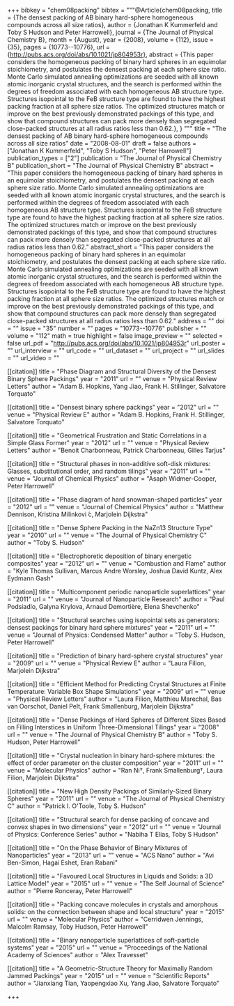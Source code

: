 +++
bibkey = "chem08packing"
bibtex = """@Article{chem08packing,
  title     = {The densest packing of AB binary hard-sphere homogeneous compounds across all size ratios},
  author    = {Jonathan K Kummerfeld and Toby S Hudson and Peter Harrowell},
  journal   = {The Journal of Physical Chemistry B},
  month     = {August},
  year      = {2008},
  volume    = {112},
  issue     = {35},
  pages     = {10773--10776},
  url       = {http://pubs.acs.org/doi/abs/10.1021/jp804953r},
  abstract  = {This paper considers the homogeneous packing of binary hard spheres in an equimolar stoichiometry, and postulates the densest packing at each sphere size ratio. Monte Carlo simulated annealing optimizations are seeded with all known atomic inorganic crystal structures, and the search is performed within the degrees of freedom associated with each homogeneous AB structure type. Structures isopointal to the FeB structure type are found to have the highest packing fraction at all sphere size ratios. The optimized structures match or improve on the best previously demonstrated packings of this type, and show that compound structures can pack more densely than segregated close-packed structures at all radius ratios less than 0.62.},
}
"""
title = "The densest packing of AB binary hard-sphere homogeneous compounds across all size ratios"
date = "2008-08-01"
draft = false
authors = ["Jonathan K Kummerfeld", "Toby S Hudson", "Peter Harrowell"]
publication_types = ["2"]
publication = "The Journal of Physical Chemistry B"
publication_short = "The Journal of Physical Chemistry B"
abstract = "This paper considers the homogeneous packing of binary hard spheres in an equimolar stoichiometry, and postulates the densest packing at each sphere size ratio. Monte Carlo simulated annealing optimizations are seeded with all known atomic inorganic crystal structures, and the search is performed within the degrees of freedom associated with each homogeneous AB structure type. Structures isopointal to the FeB structure type are found to have the highest packing fraction at all sphere size ratios. The optimized structures match or improve on the best previously demonstrated packings of this type, and show that compound structures can pack more densely than segregated close-packed structures at all radius ratios less than 0.62."
abstract_short = "This paper considers the homogeneous packing of binary hard spheres in an equimolar stoichiometry, and postulates the densest packing at each sphere size ratio. Monte Carlo simulated annealing optimizations are seeded with all known atomic inorganic crystal structures, and the search is performed within the degrees of freedom associated with each homogeneous AB structure type. Structures isopointal to the FeB structure type are found to have the highest packing fraction at all sphere size ratios. The optimized structures match or improve on the best previously demonstrated packings of this type, and show that compound structures can pack more densely than segregated close-packed structures at all radius ratios less than 0.62."
address = ""
doi = ""
issue = "35"
number = ""
pages = "10773--10776"
publisher = ""
volume = "112"
math = true
highlight = false
image_preview = ""
selected = false
url_pdf = "http://pubs.acs.org/doi/abs/10.1021/jp804953r"
url_poster = ""
url_interview = ""
url_code = ""
url_dataset = ""
url_project = ""
url_slides = ""
url_video = ""

[[citation]]
title = "Phase Diagram and Structural Diversity of the Densest Binary Sphere Packings"
year = "2011"
url = ""
venue = "Physical Review Letters"
author = "Adam B. Hopkins, Yang Jiao, Frank H. Stillinger, Salvatore Torquato"

[[citation]]
title = "Densest binary sphere packings"
year = "2012"
url = ""
venue = "Physical Review E"
author = "Adam B. Hopkins, Frank H. Stillinger, Salvatore Torquato"

[[citation]]
title = "Geometrical Frustration and Static Correlations in a Simple Glass Former"
year = "2012"
url = ""
venue = "Physical Review Letters"
author = "Benoit Charbonneau, Patrick Charbonneau, Gilles Tarjus"

[[citation]]
title = "Structural phases in non-additive soft-disk mixtures: Glasses, substitutional order, and random tilings"
year = "2011"
url = ""
venue = "Journal of Chemical Physics"
author = "Asaph Widmer-Cooper, Peter Harrowell"

[[citation]]
title = "Phase diagram of hard snowman-shaped particles"
year = "2012"
url = ""
venue = "Journal of Chemical Physics"
author = "Matthew Dennison, Kristina Milinkovi ́c, Marjolein Dijkstra"

[[citation]]
title = "Dense Sphere Packing in the NaZn13 Structure Type"
year = "2010"
url = ""
venue = "The Journal of Physical Chemistry C"
author = "Toby S. Hudson"

[[citation]]
title = "Electrophoretic deposition of binary energetic composites"
year = "2012"
url = ""
venue = "Combustion and Flame"
author = "Kyle Thomas Sullivan, Marcus Andre Worsley, Joshua David Kuntz, Alex Eydmann Gash"

[[citation]]
title = "Multicomponent periodic nanoparticle superlattices"
year = "2011"
url = ""
venue = "Journal of Nanoparticle Research"
author = "Paul Podsiadlo, Galyna Krylova, Arnaud Demortière, Elena Shevchenko"

[[citation]]
title = "Structural searches using isopointal sets as generators: densest packings for binary hard sphere mixtures"
year = "2011"
url = ""
venue = "Journal of Physics: Condensed Matter"
author = "Toby S. Hudson, Peter Harrowell"

[[citation]]
title = "Prediction of binary hard-sphere crystal structures"
year = "2009"
url = ""
venue = "Physical Review E"
author = "Laura Filion, Marjolein Dijkstra"

[[citation]]
title = "Efficient Method for Predicting Crystal Structures at Finite Temperature: Variable Box Shape Simulations"
year = "2009"
url = ""
venue = "Physical Review Letters"
author = "Laura Filion, Matthieu Marechal, Bas van Oorschot, Daniel Pelt, Frank Smallenburg, Marjolein Dijkstra"

[[citation]]
title = "Dense Packings of Hard Spheres of Different Sizes Based on Filling Interstices in Uniform Three-Dimensional Tilings"
year = "2008"
url = ""
venue = "The Journal of Physical Chemistry B"
author = "Toby S. Hudson, Peter Harrowell"

[[citation]]
title = "Crystal nucleation in binary hard-sphere mixtures: the effect of order parameter on the cluster composition"
year = "2011"
url = ""
venue = "Molecular Physics"
author = "Ran Ni†, Frank Smallenburg†, Laura Filion, Marjolein Dijkstra"

[[citation]]
title = "New High Density Packings of Similarly-Sized Binary Spheres"
year = "2011"
url = ""
venue = "The Journal of Physical Chemistry C"
author = "Patrick I. O'Toole, Toby S. Hudson"

[[citation]]
title = "Structural search for dense packing of concave and convex shapes in two dimensions"
year = "2012"
url = ""
venue = "Journal of Physics: Conference Series"
author = "Nabiha T Elias, Toby S Hudson"

[[citation]]
title = "On the Phase Behavior of Binary Mixtures of Nanoparticles"
year = "2013"
url = ""
venue = "ACS Nano"
author = "Avi Ben-Simon, Hagai Eshet, Eran Rabani"

[[citation]]
title = "Favoured Local Structures in Liquids and Solids: a 3D Lattice Model"
year = "2015"
url = ""
venue = "The Self Journal of Science"
author = "Pierre Ronceray, Peter Harrowell"

[[citation]]
title = "Packing concave molecules in crystals and amorphous solids: on the connection between shape and local structure"
year = "2015"
url = ""
venue = "Molecular Physics"
author = "Cerridwen Jennings, Malcolm Ramsay, Toby Hudson, Peter Harrowell"

[[citation]]
title = "Binary nanoparticle superlattices of soft-particle systems"
year = "2015"
url = ""
venue = "Proceedings of the National Academy of Sciences"
author = "Alex Travesset"

[[citation]]
title = "A Geometric-Structure Theory for Maximally Random Jammed Packings"
year = "2015"
url = ""
venue = "Scientific Reports"
author = "Jianxiang Tian, Yaopengxiao Xu, Yang Jiao, Salvatore Torquato"


+++